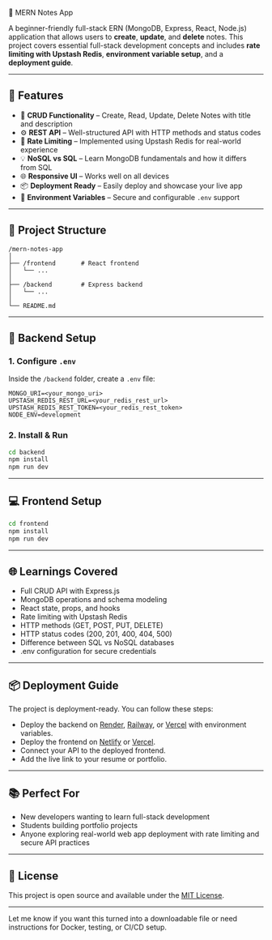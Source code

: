  🧱 MERN Notes App

A beginner-friendly full-stack ERN (MongoDB, Express, React, Node.js) application that allows users to **create**, **update**, and **delete** notes. This project covers essential full-stack development concepts and includes **rate limiting with Upstash Redis**, **environment variable setup**, and a **deployment guide**.

---

## 🚀 Features

* 📝 **CRUD Functionality** – Create, Read, Update, Delete Notes with title and description
* ⚙️ **REST API** – Well-structured API with HTTP methods and status codes
* 🔐 **Rate Limiting** – Implemented using Upstash Redis for real-world experience
* 💡 **NoSQL vs SQL** – Learn MongoDB fundamentals and how it differs from SQL
* 🌐 **Responsive UI** – Works well on all devices
* 📦 **Deployment Ready** – Easily deploy and showcase your live app
* 🧪 **Environment Variables** – Secure and configurable `.env` support

---

## 📁 Project Structure

```
/mern-notes-app
│
├── /frontend       # React frontend
│   └── ...
│
├── /backend        # Express backend
│   └── ...
│
└── README.md
```

---

## 🔧 Backend Setup

### 1. Configure `.env`

Inside the `/backend` folder, create a `.env` file:

```env
MONGO_URI=<your_mongo_uri>
UPSTASH_REDIS_REST_URL=<your_redis_rest_url>
UPSTASH_REDIS_REST_TOKEN=<your_redis_rest_token>
NODE_ENV=development
```

### 2. Install & Run

```bash
cd backend
npm install
npm run dev
```

---

## 💻 Frontend Setup

```bash
cd frontend
npm install
npm run dev
```

---

## 🌐 Learnings Covered

* Full CRUD API with Express.js
* MongoDB operations and schema modeling
* React state, props, and hooks
* Rate limiting with Upstash Redis
* HTTP methods (GET, POST, PUT, DELETE)
* HTTP status codes (200, 201, 400, 404, 500)
* Difference between SQL vs NoSQL databases
* .env configuration for secure credentials

---

## 📦 Deployment Guide

The project is deployment-ready. You can follow these steps:

* Deploy the backend on [Render](https://render.com), [Railway](https://railway.app), or [Vercel](https://vercel.com) with environment variables.
* Deploy the frontend on [Netlify](https://www.netlify.com/) or [Vercel](https://vercel.com).
* Connect your API to the deployed frontend.
* Add the live link to your resume or portfolio.

---

## 📚 Perfect For

* New developers wanting to learn full-stack development
* Students building portfolio projects
* Anyone exploring real-world web app deployment with rate limiting and secure API practices

---

## 📎 License

This project is open source and available under the [MIT License](LICENSE).

---

Let me know if you want this turned into a downloadable file or need instructions for Docker, testing, or CI/CD setup.
